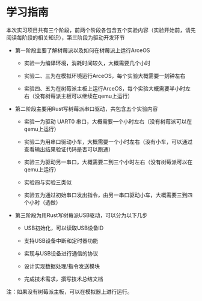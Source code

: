 # 学习指南

本次实习项目共有三个阶段，前两个阶段各包含五个实验内容（实验开始前，请先阅读每阶段的相关知识），第三阶段为驱动开发环节

* 第一阶段主要了解树莓派以及如何在树莓派上运行ArceOS
  
  * 实验一为编译环境，消耗时间较久，大概需要几个小时
  
  * 实验二、三为在模拟环境运行ArceOS，每个实验大概需要一刻钟左右
 
  * 实验四、五为在树莓派主板上运行ArceOS，每个实验大概需要半小时左右（没有树莓派主板可以继续在qemu上运行）
* 第二阶段主要用Rust写树莓派串口驱动，共包含五个实验内容

  * 实验一为驱动 UART0 串口，大概需要一个小时左右（没有树莓派可以在qemu上运行）
    
  * 实验二为用串口驱动小车，大概需要一个小时左右（没有小车，可以通过查看输出结果验证代码是否可以跑通）
 
  * 实验三为驱动另一串口，大概需要二到三个小时左右（没有树莓派可以在qemu上运行）
 
  * 实验四与实验三类似
 
  * 实验五为通过初始串口发出指令，由另一串口驱动小车，大概需要三到四个小时（选做）

* 第三阶段为用Rust写树莓派USB驱动，可以分为以下几步

  *  USB初始化，可以读取USB设备ID
 
  *  支持USB设备中断和定时器功能
 
  *  实现与USB设备进行通信的协议
 
  *  设计实现数据处理/指令发送模块
 
  *  完成技术需求，撰写技术总结文档
 

注：如果没有树莓派主板，可以在模拟器上进行运行。
   
